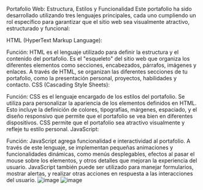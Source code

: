 Portafolio Web: Estructura, Estilos y Funcionalidad
Este portafolio ha sido desarrollado utilizando tres lenguajes principales, cada uno cumpliendo un rol específico para garantizar que el sitio web sea visualmente atractivo, estructurado y funcional:

HTML (HyperText Markup Language):

Función: HTML es el lenguaje utilizado para definir la estructura y el contenido del portafolio. Es el "esqueleto" del sitio web que organiza los diferentes elementos como secciones, encabezados, párrafos, imágenes y enlaces. A través de HTML, se organizan las diferentes secciones de tu portafolio, como la presentación personal, proyectos, habilidades y contacto.
CSS (Cascading Style Sheets):

Función: CSS es el lenguaje encargado de los estilos del portafolio. Se utiliza para personalizar la apariencia de los elementos definidos en HTML. Esto incluye la definición de colores, tipografías, márgenes, espaciado, y el diseño responsivo que permite que el portafolio se vea bien en diferentes dispositivos. CSS permite que el portafolio sea atractivo visualmente y refleje tu estilo personal.
JavaScript:

Función: JavaScript agrega funcionalidad e interactividad al portafolio. A través de este lenguaje, se implementan pequeñas animaciones y funcionalidades dinámicas, como menús desplegables, efectos al pasar el mouse sobre los elementos, y otros detalles que mejoran la experiencia del usuario. JavaScript también puede ser utilizado para manejar formularios, mostrar alertas, y realizar otras acciones en respuesta a las interacciones del usuario.
![image](https://github.com/user-attachments/assets/73089780-f6b9-4783-8d0b-b4e064af68f0)
![image](https://github.com/user-attachments/assets/fec15ad4-5edf-40ce-9984-e4f54b19af3c)

